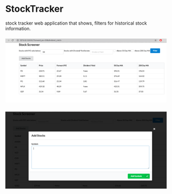 # StockTracker
stock tracker web application that shows, filters for historical stock information.

### ![FX_RenkoMACD.py](https://github.com/juanfp900/StockTracker/blob/master/Images/StockScreener1.png)

### ![Image of FXCM broker](https://github.com/juanfp900/StockTracker/blob/master/Images/StockScreener2.png)


       
       
       
       






